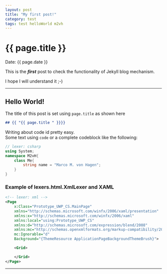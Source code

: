 ```yaml
---
layout: post
title: "My first post!"
category: test
tags: test helloWorld m2vh
---
```


# {{ page.title }}

Date: {{ page.date }}

This is the _**first**_ post to check the functionality of Jekyll blog mechanism.

I hope I will understand it ;-)

---

## Hello World!

The title of this post is set using `page.title` as shown here

```markdown
## {{ "{{ page.title " }}}}
```

Writing about code id pretty easy.  
Some text using `code` or a complete codeblock like the following:

```csharp
// lexer: csharp
using System;
namespace M2vH{
    class Me{
        string name = "Marco M. von Hagen";
    }
}
```

### Example of lexers.html.XmlLexer and XAML

```xml
<!-- lexer: xml -->
<Page
    x:Class="Prototype_UWP_CS.MainPage"
    xmlns="http://schemas.microsoft.com/winfx/2006/xaml/presentation"
    xmlns:x="http://schemas.microsoft.com/winfx/2006/xaml"
    xmlns:local="using:Prototype_UWP_CS"
    xmlns:d="http://schemas.microsoft.com/expression/blend/2008"
    xmlns:mc="http://schemas.openxmlformats.org/markup-compatibility/2006"
    mc:Ignorable="d"
    Background="{ThemeResource ApplicationPageBackgroundThemeBrush}">

    <Grid>

    </Grid>
</Page>

```

---
